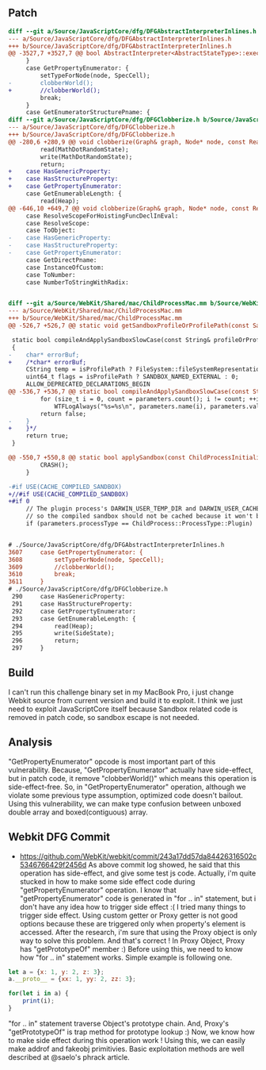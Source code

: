 ## Patch
```diff
diff --git a/Source/JavaScriptCore/dfg/DFGAbstractInterpreterInlines.h b/Source/JavaScriptCore/dfg/DFGAbstractInterpreterInlines.h
--- a/Source/JavaScriptCore/dfg/DFGAbstractInterpreterInlines.h
+++ b/Source/JavaScriptCore/dfg/DFGAbstractInterpreterInlines.h
@@ -3527,7 +3527,7 @@ bool AbstractInterpreter<AbstractStateType>::executeEffects(unsigned clobberLimi
     }
     case GetPropertyEnumerator: {
         setTypeForNode(node, SpecCell);
-        clobberWorld();
+        //clobberWorld();
         break;
     }
     case GetEnumeratorStructurePname: {
diff --git a/Source/JavaScriptCore/dfg/DFGClobberize.h b/Source/JavaScriptCore/dfg/DFGClobberize.h
--- a/Source/JavaScriptCore/dfg/DFGClobberize.h
+++ b/Source/JavaScriptCore/dfg/DFGClobberize.h
@@ -280,6 +280,9 @@ void clobberize(Graph& graph, Node* node, const ReadFunctor& read, const WriteFu
         read(MathDotRandomState);
         write(MathDotRandomState);
         return;
+    case HasGenericProperty:
+    case HasStructureProperty:
+    case GetPropertyEnumerator:
     case GetEnumerableLength: {
         read(Heap);
@@ -646,10 +649,7 @@ void clobberize(Graph& graph, Node* node, const ReadFunctor& read, const WriteFu
     case ResolveScopeForHoistingFuncDeclInEval:
     case ResolveScope:
     case ToObject:
-    case HasGenericProperty:
-    case HasStructureProperty:
-    case GetPropertyEnumerator:
     case GetDirectPname:
     case InstanceOfCustom:
     case ToNumber:
     case NumberToStringWithRadix:


diff --git a/Source/WebKit/Shared/mac/ChildProcessMac.mm b/Source/WebKit/Shared/mac/ChildProcessMac.mm
--- a/Source/WebKit/Shared/mac/ChildProcessMac.mm
+++ b/Source/WebKit/Shared/mac/ChildProcessMac.mm
@@ -526,7 +526,7 @@ static void getSandboxProfileOrProfilePath(const SandboxInitializationParameters

 static bool compileAndApplySandboxSlowCase(const String& profileOrProfilePath, bool isProfilePath, const SandboxInitializationParameters& parameters)
 {
-    char* errorBuf;
+    /*char* errorBuf;
     CString temp = isProfilePath ? FileSystem::fileSystemRepresentation(profileOrProfilePath) : profileOrProfilePath.utf8();
     uint64_t flags = isProfilePath ? SANDBOX_NAMED_EXTERNAL : 0;
     ALLOW_DEPRECATED_DECLARATIONS_BEGIN
@@ -536,7 +536,7 @@ static bool compileAndApplySandboxSlowCase(const String& profileOrProfilePath, b
         for (size_t i = 0, count = parameters.count(); i != count; ++i)
             WTFLogAlways("%s=%s\n", parameters.name(i), parameters.value(i));
         return false;
-    }
+    }*/
     return true;
 }

@@ -550,7 +550,8 @@ static bool applySandbox(const ChildProcessInitializationParameters& parameters,
         CRASH();
     }

-#if USE(CACHE_COMPILED_SANDBOX)
+//#if USE(CACHE_COMPILED_SANDBOX)
+#if 0
     // The plugin process's DARWIN_USER_TEMP_DIR and DARWIN_USER_CACHE_DIR sandbox parameters are randomized so
     // so the compiled sandbox should not be cached because it won't be reused.
     if (parameters.processType == ChildProcess::ProcessType::Plugin)


# ./Source/JavaScriptCore/dfg/DFGAbstractInterpreterInlines.h
3607     case GetPropertyEnumerator: {
3608         setTypeForNode(node, SpecCell);
3609         //clobberWorld();
3610         break;
3611     }
# ./Source/JavaScriptCore/dfg/DFGClobberize.h
 290     case HasGenericProperty:
 291     case HasStructureProperty:
 292     case GetPropertyEnumerator:
 293     case GetEnumerableLength: {
 294         read(Heap);
 295         write(SideState);
 296         return;
 297     }
```  
  
  
## Build

I can't run this challenge binary set in my MacBook Pro, i just change Webkit source from current version and build it to exploit. I think we just need to exploit JavaScriptCore itself because Sandbox related code is removed in patch code, so sandbox escape is not needed.

## Analysis
"GetPropertyEnumerator" opcode is most important part of this vulnerability.
Because, "GetPropertyEnumerator" actually have side-effect, but in patch code, it remove "clobberWorld()" which means this operation is side-effect-free. So, in "GetPropertyEnumerator" operation, although we violate some previous type assumption, optimized code doesn't bailout.
Using this vulnerability, we can make type confusion between unboxed double array and boxed(contiguous) array.

## Webkit DFG Commit
* https://github.com/WebKit/webkit/commit/243a17dd57da84426316502c5346766429f2456d
As above commit log showed, he said that this operation has side-effect, and give some test js code.
Actually, i'm quite stucked in how to make some side effect code during "getPropertyEnumerator" operation.
I know that "getPropertyEnumerator" code is generated in "for .. in" statement, but i don't have any idea how to trigger side effect :(
I tried many things to trigger side effect.
Using custom getter or Proxy getter is not good options because these are triggered only when property's element is accessed.
After the research, i'm sure that using the Proxy object is only way to solve this problem.
And that's correct ! In Proxy Object, Proxy has "getPrototypeOf" member :)
Before using this, we need to know how "for .. in" statement works.
Simple example is following one.

```js
let a = {x: 1, y: 2, z: 3};
a.__proto__ = {xx: 1, yy: 2, zz: 3};

for(let i in a) {
    print(i);
}
```

"for .. in" statement traverse Object's prototype chain.
And, Proxy's "getPrototypeOf" is trap method for prototype lookup :)
Now, we know how to make side effect during this operation work !
Using this, we can easily make addrof and fakeobj primitivies.
Basic exploitation methods are well described at @saelo's phrack article.
